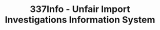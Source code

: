---
bigquery: https://console.cloud.google.com/bigquery?p=patents-public-data&d=usitc_investigations&page=dataset&project=sheets-management-319211
citation: US International Trade Commission 337Info Unfair Import Investigations Information
  System
contributors: US International Trade Comission
cost: None
description: US International Trade Commission 337Info Unfair Import Investigations
  Information System contains data on investigations done under Section 337. Section
  337 declares the infringement of certain statutory intellectual property rights
  and other forms of unfair competition in import trade to be unlawful practices.
  Most Section 337 investigations involve allegations of patent or registered trademark
  infringement.
documentation: FAQ and tutorial available on the site
last_edit: Mon, 04 Apr 2022 19:10:40 GMT
location: https://pubapps2.usitc.gov/337external/
maintained_by: US International Trade Comission
schema_fields:
- gcAttorney
- finalDetViolation
- htsNumbers
- teoIdIssueDate
- currentStatus
- cafcAppeals
- invUnfairAct
- issueDateOtherNonFinal
- dateComplaintFiled
- teoProceedingInvolved
- patentNumber
- finalDetNoViolation
- complainant
- investigationTermDate
- respondent
- copyrightNumbers
- actualEndDateEvidHear
- ouiiAttorney
- startDateMarkmanHearing
- finalIdOnViolationDue
- lastUpdated
- ouiiParticipation
- reportingRequirements
- title
- finalIdOnViolationIssue
- investigationNo
- actualStartDateEvidHear
- scheduledEndDateEvidHear
- scheduledStartDateEvidHear
- dateCreated
- teoReliefGranted
- targetDate
- teoIdDueDate
- markmanHearing
- currentActiveALJ
- trademarkNumbers
- patentNumbers
- internalRemand
- aljAssigned
- publication_number
- endDateMarkmanHearing
- investigationType
- id
- dateOfPublicationFrNotice
- docketNo
shortname: unfair_import_investigations
tags:
- import
- legal
- trade
timeframe: 2008-2021 (prior to 2008 downloadable as a JSON file)
title: 337Info - Unfair Import Investigations Information System
uuid: 2721f5ec-e599-4890-9265-9706719fc71e
---